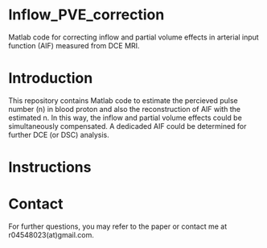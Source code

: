 # Inflow_PVE_correction
Matlab code for correcting inflow and partial volume effects in arterial input function (AIF) measured from DCE MRI.

# Introduction
This repository contains Matlab code to estimate the percieved pulse number (n) in blood proton and also the reconstruction of AIF with the estimated n. In this way, the inflow and partial volume effects could be simultaneously compensated. A dedicaded AIF could be determined for further DCE (or DSC) analysis.

# Instructions


# Contact
For further questions, you may refer to the paper or contact me at r04548023(at)gmail.com.
